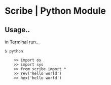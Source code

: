 # Scribe | Python Module

## Usage..

in Terminal run..

	$ python

		>> import os
		>> import sys
		>> from scribe import *
		>> rev('hello world')
		>> hex('hello world')
 

